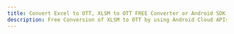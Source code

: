 ---title: Convert Excel to OTT, XLSM to OTT FREE Converter or Android SDKdescription: Free Conversion of XLSM to OTT by using Android Cloud APIs & SDKs. Also Create, Edit & Render Microsoft Excel, CSV and SpreadsheetML worksheets or spreadsheet in the Cloud.---